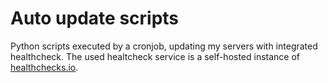# Auto update scripts
Python scripts executed by a cronjob, updating my servers with integrated healthcheck. The used healtcheck service is a self-hosted instance of [healthchecks.io](https://healthchecks.io/).

